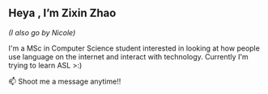 ## Heya , I’m Zixin Zhao 
*(I also go by Nicole)* 

I'm a MSc in Computer Science student interested in looking at how people use language on the internet and interact with technology.
Currently I'm trying to learn ASL >:) 
<!-- - 💞️ I’m looking to collaborate on ... -->

📫 Shoot me a message anytime!!

<!---
zxnnic/zxnnic is a ✨ special ✨ repository because its `README.md` (this file) appears on your GitHub profile.
You can click the Preview link to take a look at your changes.
--->
